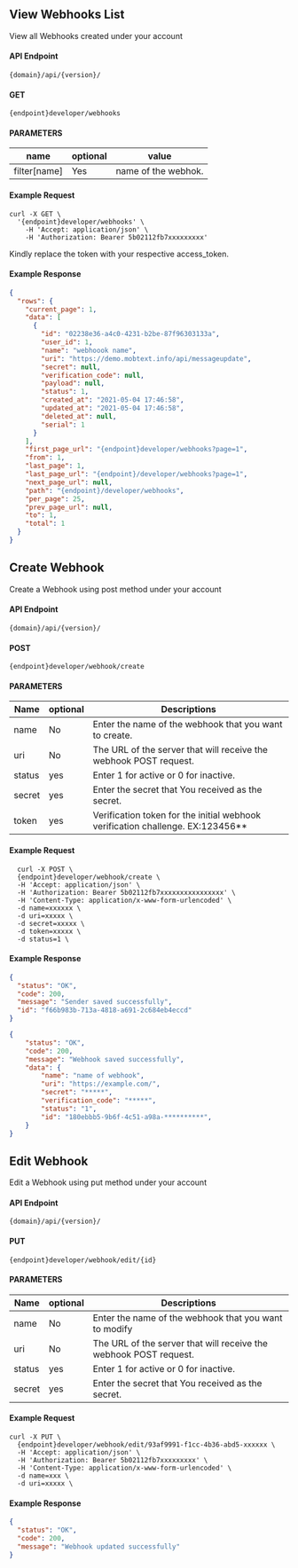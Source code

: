 ## View Webhooks List

View all Webhooks created under your account

#### API Endpoint

```
{domain}/api/{version}/
```

#### GET

```
{endpoint}developer/webhooks
```

#### PARAMETERS

| name         | optional | value                  |
| ------------ | -------- | ---------------------- |
| filter[name] | Yes      | name of the webhok. |

#### Example Request

```
curl -X GET \
  '{endpoint}developer/webhooks' \
    -H 'Accept: application/json' \
    -H 'Authorization: Bearer 5b02112fb7xxxxxxxxx'
```

Kindly replace the token with your respective access_token.

#### Example Response

```json
{
  "rows": {
    "current_page": 1,
    "data": [
      {
        "id": "02238e36-a4c0-4231-b2be-87f96303133a",
        "user_id": 1,
        "name": "webhoook name",
        "uri": "https://demo.mobtext.info/api/messageupdate",
        "secret": null,
        "verification_code": null,
        "payload": null,
        "status": 1,
        "created_at": "2021-05-04 17:46:58",
        "updated_at": "2021-05-04 17:46:58",
        "deleted_at": null,
        "serial": 1
      }
    ],
    "first_page_url": "{endpoint}developer/webhooks?page=1",
    "from": 1,
    "last_page": 1,
    "last_page_url": "{endpoint}/developer/webhooks?page=1",
    "next_page_url": null,
    "path": "{endpoint}/developer/webhooks",
    "per_page": 25,
    "prev_page_url": null,
    "to": 1,
    "total": 1
  }
}
```


## Create Webhook

Create a Webhook using post method under your account

#### API Endpoint

```
{domain}/api/{version}/
```

#### POST

```
{endpoint}developer/webhook/create
```

#### PARAMETERS

| Name         | optional | Descriptions                                                        |
| ------------ | -------- | --------------------------------------------------------------------|
| name         | No       | Enter the name of the webhook that you want to create.              |
| uri | No       | The URL of the server that will receive the webhook POST request.            |
| status    | yes    | Enter 1 for active or 0 for inactive.                                    |
| secret  | yes    | Enter the secret that You received as the secret.                          |
| token  | yes    | Verification token for the initial webhook verification challenge. EX:123456**|

#### Example Request

```
  curl -X POST \
  {endpoint}developer/webhook/create \
  -H 'Accept: application/json' \
  -H 'Authorization: Bearer 5b02112fb7xxxxxxxxxxxxxxxx' \
  -H 'Content-Type: application/x-www-form-urlencoded' \
  -d name=xxxxxx \
  -d uri=xxxxx \
  -d secret=xxxxx \
  -d token=xxxxx \
  -d status=1 \
```



#### Example Response

```json
{
  "status": "OK",
  "code": 200,
  "message": "Sender saved successfully",
  "id": "f66b983b-713a-4818-a691-2c684eb4eccd"
}

{
    "status": "OK",
    "code": 200,
    "message": "Webhook saved successfully",
    "data": {
        "name": "name of webhook",
        "uri": "https://example.com/",
        "secret": "*****",
        "verification_code": "*****",
        "status": "1",
        "id": "180ebbb5-9b6f-4c51-a98a-**********",
    }
}
```

## Edit Webhook

Edit a Webhook using put method under your account

#### API Endpoint

```
{domain}/api/{version}/
```

#### PUT

```
{endpoint}developer/webhook/edit/{id}
```

#### PARAMETERS

| Name         | optional | Descriptions                                                  |
| ------------ | -------- | ------------------------------------------------------------- |
| name | No       | Enter the name of the webhook that you want to modify                 |
| uri    | No    | The URL of the server that will receive the webhook POST request.      |
| status    | yes    |Enter 1 for active or 0 for inactive.                               |
| secret    | yes    | Enter the secret that You received as the secret.                  |

#### Example Request

```
curl -X PUT \
  {endpoint}developer/webhook/edit/93af9991-f1cc-4b36-abd5-xxxxxx \
  -H 'Accept: application/json' \
  -H 'Authorization: Bearer 5b02112fb7xxxxxxxxx' \
  -H 'Content-Type: application/x-www-form-urlencoded' \
  -d name=xxx \
  -d uri=xxxxx \
```

#### Example Response

```json
{
  "status": "OK",
  "code": 200,
  "message": "Webhook updated successfully"
}
```


